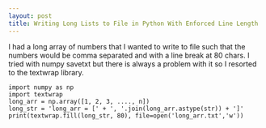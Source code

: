```yaml
---
layout: post
title: Writing Long Lists to File in Python With Enforced Line Length
---
```

I had a long array of numbers that I wanted to write to file such that the numbers would be comma separated and with a line break at 80 chars. I tried with numpy savetxt but there is always a problem with it so I resorted to the textwrap library.

    import numpy as np
    import textwrap
    long_arr = np.array([1, 2, 3, ...., n])
    long_str = 'long_arr = [' + ', '.join(long_arr.astype(str)) + ']'
    print(textwrap.fill(long_str, 80), file=open('long_arr.txt','w'))
